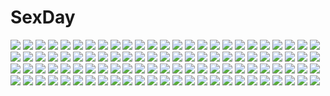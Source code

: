 # SexDay
![](https://konachan.com/jpeg/66ec679fb54a2c92bc9903b41225c856/Konachan.com%20-%20281585%20animal_ears%20blue_eyes%20blush%20foxgirl%20gray_hair%20kimono%20mask%20multiple_tails%20original%20tail%20thighhighs%20twintails%20waifu2x%20water%20wristwear%20yusan.jpg)
![](https://konachan.com/image/9bc5d5d6273ed5aa859d3520754e7b30/Konachan.com%20-%2038733%20feena_fam_earthlight%20yoake_mae_yori_ruri_iro_na.jpg)
![](https://konachan.com/image/6bbfb3cd8530aee048684446cfa7b612/Konachan.com%20-%2080928%20green_hair%20solty%20solty_rei.jpg)
![](https://konachan.com/image/77b60fe916b7e079d037957b190b2257/Konachan.com%20-%20169953%20aqua_hair%20blue_eyes%20brown_eyes%20brown_hair%20food%20hatsune_miku%20long_hair%20megurine_luka%20meiko%20necklace%20pink_hair%20short_hair%20twintails%20vocaloid.jpg)
![](https://konachan.com/image/5ffb00d833248f1ebc13196bbc86af20/Konachan.com%20-%2016415%20triangle_heart.jpg)
![](https://konachan.com/image/eecce0e1c6ceceb347bc19734761151e/Konachan.com%20-%20232408%20animal_ears%20aqua_hair%20blush%20breasts%20cum%20fellatio%20granblue_fantasy%20handjob%20jpeg_artifacts%20long_hair%20nipples%20penis%20pussy%20ricegnat%20uncensored%20yellow_eyes.jpg)
![](https://konachan.com/jpeg/fd74f9339b72895ebe54fc12a2dc2fb1/Konachan.com%20-%20304333%20bloomers%20bow%20close%20inhoya2000%20loli%20original%20polychromatic%20white.jpg)
![](https://konachan.com/jpeg/1bc35c638082eff3b633127ddbaa2c1e/Konachan.com%20-%20252382%20aqua_eyes%20armor%20artoria_pendragon_%28all%29%20bow%20fate_grand_order%20fate_%28series%29%20ponytail%20saber%20saber_alter%20sword%20tagme_%28artist%29%20weapon%20yellow_eyes.jpg)
![](https://konachan.com/image/3db17b6a13f01b5e5b6fdae291718504/Konachan.com%20-%20166521%20breasts%20nipples%20oni-noboru%20original%20phone%20purple_eyes%20purple_hair%20pussy%20short_hair%20thighhighs%20topless%20uncensored%20water%20wet.jpg)
![](https://konachan.com/image/f7b8c7d76e2beff78a2634bca84224e8/Konachan.com%20-%20219862%20anus%20ass%20bed%20blush%20brown_eyes%20censored%20cum%20headband%20long_hair%20orange_hair%20panties%20panty_pull%20pantyhose%20pussy%20ribbons%20suuitchi%20twintails%20underwear.jpg)
![](https://konachan.com/jpeg/7630b767d866000c98f9619f402e597a/Konachan.com%20-%2071312%20headphones%20megurine_luka%20tears%20vocaloid%20white.jpg)
![](https://konachan.com/image/fea46741535d9a76b9cd8d8b558e0235/Konachan.com%20-%20273566%20aliasing%20barefoot%20black_hair%20blue_eyes%20bow%20headphones%20long_hair%20phone%20school_uniform%20skirt%20ssss.gridman%20takarada_rikka%20zaxwu.jpg)
![](https://konachan.com/image/56579053c87a091844a501f7b4c6ac4c/Konachan.com%20-%2035815%20doll%20erect_nipples%20hat%20mobile_suit_gundam%20mobile_suit_gundam_00%20nipples%20soma_peries%20swimsuit%20tadano_akira.jpg)
![](https://konachan.com/image/91b960aaf7d71c3aff77200acf2748b9/Konachan.com%20-%2072806%20jin.jpg)
![](https://konachan.com/jpeg/b9686f38dc31a3758ef618c6612ed302/Konachan.com%20-%20173659%20aliasing%20animal_ears%20aqua_eyes%20aqua_hair%20bell%20breasts%20catgirl%20cleavage%20original%20short_hair%20shorts%20tail%20white%20yatsu_%28sasuraino%29.jpg)
![](https://konachan.com/image/1795a7d5658610f0f1c4882fbe2316ff/Konachan.com%20-%20185289%20blonde_hair%20gun%20mahou_shoujo_madoka_magica%20thighhighs%20tomoe_mami%20weapon%20zpm.jpg)
![](https://konachan.com/jpeg/7dcbf652aac447d7b1e5d30c9948dc15/Konachan.com%20-%20141174%20blue_eyes%20blush%20bow%20game_cg%20gray_hair%20long_hair%20mibu_tsubaki%20school_uniform%20tokeijikake_no_ley_line%20urabi_%28tomatohouse%29.jpg)
![](https://konachan.com/jpeg/cd8204dc53e2b920ab0b17e80b4c7343/Konachan.com%20-%20222365%20aqua_hair%20colorful_aquarium%20fuyuzuki_gato%20hatsune_miku%20long_hair%20skirt%20thighhighs%20twintails%20vocaloid.jpg)
![](https://konachan.com/jpeg/339bb70e55bd37b85c4bbdfd3d26e051/Konachan.com%20-%20193306%20kantoku%20kurumi_%28kantoku%29%20miyaguchi_hiromi%20miyaguchi_kanna%20miyaguchi_kei%20original%20pantyhose%20school_uniform%20shizuku_%28kantoku%29%20skirt%20thighhighs.jpg)
![](https://konachan.com/jpeg/1fde99381185fe344296bcbdecf1db4f/Konachan.com%20-%20202296%20blonde_hair%20cherry_blossoms%20cropped%20flowers%20long_hair%20matsuryuu%20original%20petals%20pink_eyes%20school_uniform%20twintails.jpg)
![](https://konachan.com/jpeg/8744e6a9d71fbada1397754fff135db4/Konachan.com%20-%20230588%20anus%20bed%20blush%20breasts%20game_cg%20green_eyes%20kopianget%20navel%20nipples%20orange_hair%20pubic_hair%20pussy%20see_through%20short_hair%20sideboob%20spread_legs%20uncensored.jpg)
![](https://konachan.com/jpeg/c4b667a94433bfa859a059c6b3677be0/Konachan.com%20-%20169312%20aqua_eyes%20aqua_hair%20barefoot%20breasts%20cleavage%20hatsune_miku%20long_hair%20phone%20shorts%20twintails%20vocaloid%20wokada.jpg)
![](https://konachan.com/image/f38bf287cd7b22a57069421285efac74/Konachan.com%20-%20199237%202girls%20black_hair%20breasts%20doyora%20long_hair%20nipples%20nude%20purple_hair%20pussy%20toujou_nozomi%20tribadism%20twintails%20yazawa_nico%20yuri.jpg)
![](https://konachan.com/image/55c97c107d403f1499bdb06918f12934/Konachan.com%20-%2057005%20car%20initial_d%20satou_mako%20sayuki%20tagme.jpg)
![](https://konachan.com/image/ad0bd416b2e3607ea416c7b906515ac3/Konachan.com%20-%2089624%20animal%20cat%20hoodie%20kagamine_len%20kagamine_rin%20male%20snow%20vocaloid.jpg)
![](https://konachan.com/image/7bc957f1969e220a08953c05c5010288/Konachan.com%20-%2091646%20animal%20blue_hair%20game_cg%20hiiragi_tsukino%20japanese_clothes%20long_hair%20sky%20suzukaze_no_melt%20tears%20tenmaso%20whirlpool%20yellow_eyes.jpg)
![](https://konachan.com/image/8d5f6cf5497a4351bd523f3ddf366400/Konachan.com%20-%20152628%20candy%20jyuru%20lollipop%20pink_eyes%20pink_hair%20school_uniform%20short_hair%20skirt%20thighhighs%20utau%20zettai_ryouiki.jpg)
![](https://konachan.com/image/9c4cf0cf9f963d0ba3918b938f52861f/Konachan.com%20-%20203949%20barefoot%20black_hair%20blush%20bow%20cherry_blossoms%20drink%20flowers%20long_hair%20love_live%21_school_idol_project%20petals%20red_eyes%20twintails%20xiao_ren%20yazawa_nico.jpg)
![](https://konachan.com/jpeg/6c6cbf56343f6be94d7163c12bc1daba/Konachan.com%20-%20210453%20blue_eyes%20blush%20breasts%20kazakura%20long_hair%20navel%20nipples%20original%20school_uniform%20skirt%20underboob%20wet.jpg)
![](https://konachan.com/image/f0aa79773d1fd8d6e3dfff538b7fb4c2/Konachan.com%20-%20192078%20ainili%20black_hair%20leaves%20mirror%20original%20purple_eyes%20reflection%20ribbons%20school_uniform%20short_hair%20tears.jpg)
![](https://konachan.com/image/de01af2021ccfa75cead3529e4ad6367/Konachan.com%20-%2022065%20akira_e_ferrari%20amano_kozue%20aria.jpg)
![](https://konachan.com/image/202066a4465a4443986c2ac7d86b9d2e/Konachan.com%20-%20114005%20black_rock_shooter%20huke%20kuroi_mato.jpg)
![](https://konachan.com/image/761057bc20cd7a7186212d66eda59290/Konachan.com%20-%20164639%20armais_%28me-chan337%29%20black_hair%20blush%20butterfly%20instrument%20long_hair%20original%20pink_eyes%20violin%20white%20wings.jpg)
![](https://konachan.com/image/7dbfdc8d413fefa7907c3c41974507d9/Konachan.com%20-%2041607%20festival%20group%20japanese_clothes%20klan_klan%20macross%20macross_frontier%20male%20mikhail_buran%20ranka_lee%20saotome_alto%20sheryl_nome%20summer%20yukata.jpg)
![](https://konachan.com/jpeg/323167c0f71e9002ed93e54b1c54e066/Konachan.com%20-%20282444%20animal_ears%20breast_hold%20breasts%20bunny_ears%20bunnygirl%20choker%20cleavage%20clouds%20long_hair%20original%20purple_eyes%20red_hair%20ryougo%20sky%20usami_tsuitachi.jpg)
![](https://konachan.com/image/478ed434cbc7550810dcfdb46a3c3e5b/Konachan.com%20-%20193582%20aqua_eyes%20aqua_hair%20christmas%20dress%20hatsune_miku%20long_hair%20maru-pen%20pantyhose%20petals%20ribbons%20twintails%20vocaloid.jpg)
![](https://konachan.com/jpeg/bea2a700f27c05f94c4237020cb60dfe/Konachan.com%20-%20159965%20game_cg%20gray_hair%20iizuki_tasuku%20lovely_x_cation%20lovely_x_cation_2%20narukawa_hime%20ponytail%20skirt%20water.jpg)
![](https://konachan.com/image/855b014ebf8b6304384d92d883e6084d/Konachan.com%20-%2072137%20blazblue%20logo.jpg)
![](https://konachan.com/image/f89b02bb78a04cc6e2bcc6f29405663e/Konachan.com%20-%2061497%20beatrice%20halloween%20loli%20umineko_no_naku_koro_ni%20ushiromiya_maria.jpg)
![](https://konachan.com/image/de5c91b1abf10ce053c827289c801568/Konachan.com%20-%2012947%20love_hina%20maehara_shinobu%20narusegawa_naru%20tama_%28love_hina%29.jpg)
![](https://konachan.com/jpeg/98ea6ac7e952a6c8d8714b54e8cc7923/Konachan.com%20-%20125666%20animal_ears%20blush%20breast_hold%20bunny_ears%20bunnygirl%20no_bra%20nopan%20original%20pink_hair%20ryohka%20thighhighs%20twintails.jpg)
![](https://konachan.com/jpeg/5d4fd104b8fbdb0e109c94960ab236c2/Konachan.com%20-%20155534%20black_hair%20blush%20clochette%20fingering%20game_cg%20kugayama_konoka%20long_hair%20masturbation%20nipples%20no_bra%20open_shirt%20prism_recollection%20shintaro.jpg)
![](https://konachan.com/image/cd2616209090b56d442c8536bce2b908/Konachan.com%20-%2037391%20blonde_hair%20green_eyes%20green_hair%20loli%20thighhighs%20tsukushi_mio%20umegae_naomi%20yellow_eyes%20zettai_karen_children.jpg)
![](https://konachan.com/jpeg/54e45843fe90d923a162f3c6538aeeef/Konachan.com%20-%20278085%20aliasing%20anthropomorphism%20azur_lane%20blue_eyes%20braids%20breasts%20chain%20choker%20couch%20gray_hair%20long_hair%20piukute062%20signed%20thighhighs%20wristwear.jpg)
![](https://konachan.com/image/3e225e5f7a9b53bf9697502791df3b8c/Konachan.com%20-%2013815%20tagme.jpg)
![](https://konachan.com/image/634dc640e02afbbf21dbc54ad01be264/Konachan.com%20-%20257435%20aqua_eyes%20aqua_hair%20bell%20christmas%20elbow_gloves%20gama%20gloves%20hatsune_miku%20jpeg_artifacts%20long_hair%20navel%20pantyhose%20skirt%20tie%20twintails%20vocaloid%20wink.jpg)
![](https://konachan.com/image/b4dd6cd719d45630d124b33559724888/Konachan.com%20-%20126804%20breasts%20censored%20cum%20dildo%20gym_uniform%20masturbation%20mikamin%20nipples%20original%20pussy%20topless.jpg)
![](https://konachan.com/image/10552f83e0cc60b9c2d86e94686e1328/Konachan.com%20-%20189302%20blue_eyes%20blue_hair%20hatsune_miku%20kari_kenji%20long_hair%20tie%20twintails%20vocaloid%20zettai_ryouiki.jpg)
![](https://konachan.com/image/d101b5bcc767a8f47df7500700c437f0/Konachan.com%20-%2031469%20breasts%20censored%20favorite%20game_cg%20happy_margaret%21%20kokonoka%20nipples%20penis%20pussy%20sex%20shirt_lift.jpg)
![](https://konachan.com/image/b12547493299591b0c51a5726327a2ce/Konachan.com%20-%2054072%20black_rock_shooter%20chibi%20kuroi_mato%20puti_devil.jpg)
![](https://konachan.com/jpeg/8223a5b4550e4c4db195f7849f5b2801/Konachan.com%20-%20225844%20aqua_eyes%20ball%20blue_hair%20female_protagonist_%28pokemon_go%29%20gloves%20hat%20long_hair%20pikachu%20pokemon%20ponytail%20shikitani_asuka%20waifu2x.jpg)
![](https://konachan.com/image/cdc35ff26a83d23cdcc882a21dbccfce/Konachan.com%20-%20270734%20black_hair%20close%20green_eyes%20kurosawa_dia%20long_hair%20love_live%21_school_idol_project%20love_live%21_sunshine%21%21%20papi_%28papiron100%29%20school_uniform%20signed%20water.jpg)
![](https://konachan.com/image/bcf4191d3da880186399bffd96212ada/Konachan.com%20-%20142102%20city%20clouds%20dress%20hat%20kanipanda%20original%20scenic%20sky%20summer.jpg)
![](https://konachan.com/image/88288ad3b06079638a2d59ffd297ec3f/Konachan.com%20-%20170052%20all_male%20aqua_eyes%20bicolored_eyes%20blazblue%20blonde_hair%20blood%20gloves%20gray_hair%20jin_kisaragi%20jpeg_artifacts%20male%20sherry%20short_hair%20sword%20uniform%20weapon.jpg)
![](https://konachan.com/image/a4c5f54b62af9f3ac55311f19d94ecf7/Konachan.com%20-%20187468%20ass%20blush%20breasts%20ebi_193%20green_eyes%20green_hair%20kagiyama_hina%20nopan%20pussy%20pussy_juice%20tears%20touhou%20uncensored.jpg)
![](https://konachan.com/image/54dcac191b1ba5f6a534a91188fdef79/Konachan.com%20-%2032758%20bunnygirl%20reisen_udongein_inaba%20skirt%20sky%20touhou.jpg)
![](https://konachan.com/image/6aa63f0eb414dccd3770061dcf034f91/Konachan.com%20-%2049070%20blue_eyes%20bra%20breasts%20cleavage%20dressing%20drink%20long_hair%20navel%20orange_hair%20panties%20pink_hair%20purple_eyes%20purple_hair%20short_hair%20teana_lanster%20underwear.jpg)
![](https://konachan.com/jpeg/35f1dadce83f5088ba0b4163acf9f384/Konachan.com%20-%20297858%20breasts%20chinese_clothes%20chinese_dress%20erect_nipples%20fate_grand_order%20fate_%28series%29%20ikeron%20instrument%20long_hair%20magic%20watermark.jpg)
![](https://konachan.com/jpeg/eb0358feead1a39c2abfaaa30ceea49a/Konachan.com%20-%20248683%202girls%20black_hair%20blush%20bow%20dress%20gunp%20headband%20long_hair%20pantyhose%20pink_eyes%20pink_hair%20purple_eyes%20ribbons%20short_hair%20skirt%20socks%20twintails.jpg)
![](https://konachan.com/image/0bc37178a36dd50af594a80b7d0f0ee5/Konachan.com%20-%208628%20iwasaki_minami%20kobayakawa_yutaka%20lucky_star%20patricia_martin%20school_uniform%20tamura_hiyori.jpg)
![](https://konachan.com/image/857f5007b82f7569e1ca72b12aebdbbb/Konachan.com%20-%20182123%20building%20cb%20landscape%20nobody%20original%20scenic%20tree%20water%20waterfall.jpg)
![](https://konachan.com/image/6e56b4fdd03fbc66f1f062d8716af3dc/Konachan.com%20-%20110035%20book%20christina_mackenzie%20dress%20flowers%20grass%20g_tong%20gundam_0080%20gundam_%28series%29%20long_hair%20mecha%20mobile_suit_gundam%20red_hair%20scenic%20zaku_ii_f_j.jpg)
![](https://konachan.com/jpeg/cbcbd557d3d37b76f0e6b3e8b9c373bb/Konachan.com%20-%20255539%20bed%20black_hair%20blue_eyes%20blush%20breast_grab%20breasts%20idolmaster%20natalia_%28idolmaster%29%20navel%20nipples%20pettan_p%20pussy_juice%20short_hair.jpg)
![](https://konachan.com/image/e1dd2cfcea7da55c94b5e8c9bc8b9ee0/Konachan.com%20-%20265773%202girls%20blonde_hair%20brown_eyes%20brown_hair%20cameltoe%20golden_darkness%20loli%20long_hair%20mogu%20red_eyes%20swimsuit%20thighhighs%20to_love_ru%20white%20yuuki_mikan.jpg)
![](https://konachan.com/image/75606fdf4300bb0e4374d2453f820dc4/Konachan.com%20-%20127062%20japanese_clothes%20kobapyon%20skyfish%20tagme.jpg)
![](https://konachan.com/image/9badab0838a5aae55fc8e4ddedf7062b/Konachan.com%20-%2029981%20forte_stollen%20galaxy_angel%20karasuma_chitose%20milfeulle_sakuraba%20mint_blancmanche%20ranpha_franboise%20vanilla_h.jpg)
![](https://konachan.com/jpeg/29d286f95aca74f6c08a799b632fc2b6/Konachan.com%20-%20235483%20animal%20blush%20bra%20breasts%20cleavage%20fang%20flowers%20gray_hair%20green_eyes%20kazu_kakao%20leaves%20long_hair%20rain%20scan%20skirt%20umbrella%20underwear%20water%20white_hair.jpg)
![](https://konachan.com/jpeg/f3e4147a65f39b414e2bc62adeb9beca/Konachan.com%20-%2019480%20green%20liru%20renkin_san-kyuu_magical_pokaan%20vector%20wolfgirl.jpg)
![](https://konachan.com/image/017616d4d065d4e81cb3d7be448c1dda/Konachan.com%20-%2056872%20close%20suzumiya_haruhi%20suzumiya_haruhi_no_yuutsu%20vector.jpg)
![](https://konachan.com/image/086c42d18e14b21726d03d28e1b29bf5/Konachan.com%20-%2014998%20flcl.jpg)
![](https://konachan.com/jpeg/6e2ad8b552933ab21cc0bb4be017905e/Konachan.com%20-%2092515%20blood%20dress%20kirishiki_chizuru%20shiki%20vector.jpg)
![](https://konachan.com/image/f8e6665553391f0972682e41fe8b3dde/Konachan.com%20-%20305057%20animal%20blonde_hair%20blue_eyes%20bodysuit%20breasts%20cat%20gun%20long_hair%20mask%20morgana_%28persona_5%29%20persona_5%20phamoz%20pink%20tail%20takamaki_anne%20twintails%20weapon.jpg)
![](https://konachan.com/image/5ce630ebe8f079dec2feeb8d432bca0f/Konachan.com%20-%2016459%20bikini%20black_hair%20brown_hair%20car%20kobayakawa_miyuki%20swimsuit%20taiho_shichauzo%20tsujimoto_natsumi.jpg)
![](https://konachan.com/image/adb48ce38b7fd65926207bde8e7ec660/Konachan.com%20-%2010084%20minakami_sakuya%20sister_princess%20tenhiro_naoto%20white.jpg)
![](https://konachan.com/image/16a5d2254331ead9c580b97aab94684b/Konachan.com%20-%2063669%20bed%20blonde_hair%20blush%20breasts%20censored%20favorite%20game_cg%20hisakaki_komomo%20hoshizora_no_memoria%20long_hair%20nipples%20pussy%20twintails.jpg)
![](https://konachan.com/jpeg/95dae804c2f9193700cd10e46ccb1b2d/Konachan.com%20-%20195082%20black_hair%20bra%20dokur01%20garter_belt%20gray_eyes%20ruby_rose%20rwby%20short_hair%20thighhighs%20underwear%20white.jpg)
![](https://konachan.com/jpeg/d61e01511881d9d18d7a0b50cb51bde8/Konachan.com%20-%20102278%20fire%20kirisaki_akihito%20red_eyes%20reiuji_utsuho%20thighhighs%20touhou%20weapon%20wings.jpg)
![](https://konachan.com/jpeg/6bd0776a7060dd15118ebdbce3e3c860/Konachan.com%20-%20190577%20barefoot%20blazblue%20blonde_hair%20elbow_gloves%20flat_chest%20gloves%20long_hair%20navel%20night%20rachel_alucard%20red_eyes%20thighhighs%20toraishi_666.jpg)
![](https://konachan.com/image/c9e7183fadb6c069e738b8feaef4e9f3/Konachan.com%20-%20304828%20gag%20hinashi%20japanese_clothes%20kamado_nezuko%20kimetsu_no_yaiba%20kimono%20snow.jpg)
![](https://konachan.com/image/80bb95a047f39152cad54c3c28359abe/Konachan.com%20-%2015526%20angel%20kurumi_%28tenshi_no_shippo%29%20momo_%28tenshi_no_shippo%29%20ran_%28tenshi_no_shippo%29%20ruru%20tenshi_no_shippo%20yuki_%28tenshi_no_shippo%29.jpg)
![](https://konachan.com/jpeg/b1716b1cdc8e9d9ff9d3f9bff5c1961a/Konachan.com%20-%2094372%20bed%20bra%20game_cg%20hime_koi_fechi_koi%20kanzaki_sion%20panties%20short_hair%20underwear.jpg)
![](https://konachan.com/jpeg/055f73787934a421691ecd7686cc2c15/Konachan.com%20-%20171984%20bed%20blue_eyes%20blush%20breasts%20brown_hair%20condom%20heirouis%20logo%20microsoft%20navel%20nipples%20open_shirt%20os-tan%20panties%20ponytail%20thighhighs%20underwear.jpg)
![](https://konachan.com/image/4ba285096ad101d3974c7c85eee6e60c/Konachan.com%20-%20278965%20blue_eyes%20blush%20bow%20breasts%20brown_hair%20cameltoe%20cum%20kanoe%20nipples%20no_bra%20open_shirt%20original%20panties%20shirt_lift%20skirt%20skirt_lift%20spread_legs%20underwear.jpg)
![](https://konachan.com/image/c1827efd2a40a71d700b2bc91a7b6a70/Konachan.com%20-%20208595%20blush%20breasts%20cum%20idolmaster%20idolmaster_cinderella_girls%20nipples%20nitta_minami%20penis%20pussy%20q_%28ed69%29%20sex%20swimsuit.jpg)
![](https://konachan.com/image/33e03d8b36a693ad05c5cab4b429cf64/Konachan.com%20-%20252405%20autumn%20black_eyes%20black_hair%20leaves%20long_hair%20night%20original%20pantyhose%20sakeharasu%20school_uniform%20skirt%20sky%20stairs%20stars.jpg)
![](https://konachan.com/image/8b8238bb402c2036b6bea079da30c749/Konachan.com%20-%20100901%20aqua_hair%20ass%20breasts%20darkstalkers%20glasses%20morrigan_aensland%20schelz%20wings.jpg)
![](https://konachan.com/image/15ee3b0f0984b42dcfd5f77b12a2c865/Konachan.com%20-%2081772%20boots%20brown_eyes%20brown_hair%20drink%20echizenya_tawara_no_kai_norihiko%20flowers%20glasses%20motorcycle%20original%20ponytail%20rose%20school_uniform%20short_hair.jpg)
![](https://konachan.com/jpeg/39eec68ee8b5855c67cafde2bd146770/Konachan.com%20-%20278409%20animal_ears%20boots%20brown_hair%20foxgirl%20gloves%20gradient%20green_eyes%20loli%20long_hair%20mechagirl%20natori_youkai%20original%20tail%20thighhighs%20twintails%20watermark.jpg)
![](https://konachan.com/image/fdef129eefae8730c542bb1d0bb3ff02/Konachan.com%20-%20200509%20black_eyes%20gray_eyes%20kneehighs%20long_hair%20male%20pink_eyes%20school_uniform%20short_hair%20sunset%20tagme_%28artist%29%20thighhighs%20yuigahama_yui%20zettai_ryouiki.jpg)
![](https://konachan.com/image/db99248616b31eb33c838399f276c7df/Konachan.com%20-%2054453%20alphonse_elric%20animal%20blonde_hair%20dog%20edward_elric%20fullmetal_alchemist%20japanese_clothes%20riza_hawkeye%20roy_mustang%20winry_rockbell.jpg)
![](https://konachan.com/image/ad6181646dc656134a4e882524d9a9f7/Konachan.com%20-%20126820%20caco_%28fmym%29%20goggles%20green_eyes%20green_hair%20gumi%20headphones%20skirt%20stars%20vocaloid%20white.jpg)
![](https://konachan.com/jpeg/0024204bd326f17ddb8627358c4376d1/Konachan.com%20-%20118035%20headphones%20kagamine_rin%20vocaloid%20white.jpg)
![](https://konachan.com/image/c74a7415f6a2dc45284d796138470a57/Konachan.com%20-%2037972%20naruto%20temari.jpg)
![](https://konachan.com/jpeg/5814cdd7b5518b99b9f5dd77b94e9efe/Konachan.com%20-%20284609%20breasts%20drink%20escu%3Ade%20game_cg%20ichiyou_moka%20long_hair%20maid_in_witch_life%21%20navel%20nipples%20nude%20purple_hair%20samantha_miller%20towel%20wet%20yellow_eyes.jpg)
![](https://konachan.com/image/ad1c40582b5b9e89489e0fb7389e2bc8/Konachan.com%20-%2063763%20crying%20favorite%20game_cg%20hoshizora_no_memoria%20long_hair%20mare_s_ephemeral%20ribbons%20scythe%20tears%20weapon%20white_hair.jpg)
![](https://konachan.com/image/9fda2091afba825918afaacf18d15962/Konachan.com%20-%20100242%20cape%20cross%20hat%20original%20pixiv_fantasia%20tagme_%28artist%29%20water%20weapon.jpg)
![](https://konachan.com/jpeg/206def041438cb41b60df718506c6bcd/Konachan.com%20-%2076084%20alcot%20black_hair%20breasts%20game_cg%20gloves%20kuon%20maid%20nimura_yuushi%20nipples%20osananajimi_wa_daitouryou%20pantyhose%20ponytail%20ribbons%20short_hair%20sunglasses.jpg)
![](https://konachan.com/image/21939a2666925aa580563cd8228a922d/Konachan.com%20-%20290903%20beach%20bikini%20blush%20breasts%20censored%20cleavage%20emoi_do%20fingering%20male%20navel%20nipples%20no_bra%20original%20pussy%20sex%20summer%20swimsuit%20twins%20twintails%20water%20wet.jpg)
![](https://konachan.com/image/7b5cb886b46182b2182fdbea980daab7/Konachan.com%20-%20206589%20car%20chainsaw%20fire%20goggles%20group%20jpeg_artifacts%20male%20motorcycle%20original%20orry%20pixiv_fantasia.jpg)
![](https://konachan.com/jpeg/e780d2694bc2cc8d139ceb60cc59147e/Konachan.com%20-%20232801%20black_eyes%20blue_eyes%20blush%20boots%20bow%20breasts%20christmas%20cleavage%20couch%20gloves%20group%20hat%20infinote%20long_hair%20navel%20pink_hair%20ponytail%20ribbons%20santa_hat.jpg)

